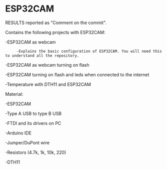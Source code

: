 # ESP32CAM

RESULTS reported as "Comment on the commit".

Contains the following projects with ESP32CAM:

-ESP32CAM as webcam

         -Explains the basic configuration of ESP32CAM. You will need this to understand all the repository.

-ESP32CAM as webcam turning on flash

-ESP32CAM turning on flash and leds when connected to the internet

-Temperature with DTH11 and ESP32CAM 

Material:

-ESP32CAM 

-Type A USB to type B USB 

-FTDI and its drivers on PC 

-Arduino IDE

-Jumper/DuPont wire 

-Resistors (4.7k, 1k, 10k, 220)

-DTH11 



